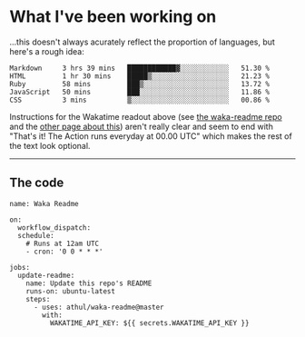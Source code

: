 # What I've been working on

…this doesn't always acurately reflect the proportion of languages, but here's a rough idea:

<!--START_SECTION:waka-->
```text
Markdown     3 hrs 39 mins   ████████████▓░░░░░░░░░░░░   51.30 % 
HTML         1 hr 30 mins    █████▒░░░░░░░░░░░░░░░░░░░   21.23 % 
Ruby         58 mins         ███▒░░░░░░░░░░░░░░░░░░░░░   13.72 % 
JavaScript   50 mins         ███░░░░░░░░░░░░░░░░░░░░░░   11.86 % 
CSS          3 mins          ▒░░░░░░░░░░░░░░░░░░░░░░░░   00.86 % 
```
<!--END_SECTION:waka-->

Instructions for the Wakatime readout above (see [the waka-readme repo](https://github.com/athul/waka-readme) and the [other page about this](https://github.com/marketplace/actions/waka-readme)) aren't really clear and seem to end with "That's it! The Action runs everyday at 00.00 UTC" which makes the rest of the text look optional.

---

## The code

```
name: Waka Readme

on:
  workflow_dispatch:
  schedule:
    # Runs at 12am UTC
    - cron: '0 0 * * *'

jobs:
  update-readme:
    name: Update this repo's README
    runs-on: ubuntu-latest
    steps:
      - uses: athul/waka-readme@master
        with:
          WAKATIME_API_KEY: ${{ secrets.WAKATIME_API_KEY }}
```

